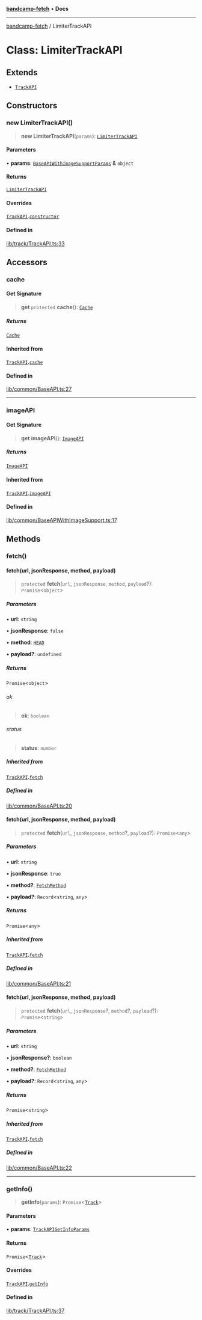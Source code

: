 [**bandcamp-fetch**](../README.md) • **Docs**

***

[bandcamp-fetch](../README.md) / LimiterTrackAPI

# Class: LimiterTrackAPI

## Extends

- [`TrackAPI`](TrackAPI.md)

## Constructors

### new LimiterTrackAPI()

> **new LimiterTrackAPI**(`params`): [`LimiterTrackAPI`](LimiterTrackAPI.md)

#### Parameters

• **params**: [`BaseAPIWithImageSupportParams`](../interfaces/BaseAPIWithImageSupportParams.md) & `object`

#### Returns

[`LimiterTrackAPI`](LimiterTrackAPI.md)

#### Overrides

[`TrackAPI`](TrackAPI.md).[`constructor`](TrackAPI.md#constructors)

#### Defined in

[lib/track/TrackAPI.ts:33](https://github.com/patrickkfkan/bandcamp-fetch/blob/be622bf87b8ac66e98b356306b6a650b7972970c/src/lib/track/TrackAPI.ts#L33)

## Accessors

### cache

#### Get Signature

> **get** `protected` **cache**(): [`Cache`](Cache.md)

##### Returns

[`Cache`](Cache.md)

#### Inherited from

[`TrackAPI`](TrackAPI.md).[`cache`](TrackAPI.md#cache)

#### Defined in

[lib/common/BaseAPI.ts:27](https://github.com/patrickkfkan/bandcamp-fetch/blob/be622bf87b8ac66e98b356306b6a650b7972970c/src/lib/common/BaseAPI.ts#L27)

***

### imageAPI

#### Get Signature

> **get** **imageAPI**(): [`ImageAPI`](ImageAPI.md)

##### Returns

[`ImageAPI`](ImageAPI.md)

#### Inherited from

[`TrackAPI`](TrackAPI.md).[`imageAPI`](TrackAPI.md#imageapi)

#### Defined in

[lib/common/BaseAPIWithImageSupport.ts:17](https://github.com/patrickkfkan/bandcamp-fetch/blob/be622bf87b8ac66e98b356306b6a650b7972970c/src/lib/common/BaseAPIWithImageSupport.ts#L17)

## Methods

### fetch()

#### fetch(url, jsonResponse, method, payload)

> `protected` **fetch**(`url`, `jsonResponse`, `method`, `payload`?): `Promise`\<`object`\>

##### Parameters

• **url**: `string`

• **jsonResponse**: `false`

• **method**: [`HEAD`](../enumerations/FetchMethod.md#head)

• **payload?**: `undefined`

##### Returns

`Promise`\<`object`\>

###### ok

> **ok**: `boolean`

###### status

> **status**: `number`

##### Inherited from

[`TrackAPI`](TrackAPI.md).[`fetch`](TrackAPI.md#fetch)

##### Defined in

[lib/common/BaseAPI.ts:20](https://github.com/patrickkfkan/bandcamp-fetch/blob/be622bf87b8ac66e98b356306b6a650b7972970c/src/lib/common/BaseAPI.ts#L20)

#### fetch(url, jsonResponse, method, payload)

> `protected` **fetch**(`url`, `jsonResponse`, `method`?, `payload`?): `Promise`\<`any`\>

##### Parameters

• **url**: `string`

• **jsonResponse**: `true`

• **method?**: [`FetchMethod`](../enumerations/FetchMethod.md)

• **payload?**: `Record`\<`string`, `any`\>

##### Returns

`Promise`\<`any`\>

##### Inherited from

[`TrackAPI`](TrackAPI.md).[`fetch`](TrackAPI.md#fetch)

##### Defined in

[lib/common/BaseAPI.ts:21](https://github.com/patrickkfkan/bandcamp-fetch/blob/be622bf87b8ac66e98b356306b6a650b7972970c/src/lib/common/BaseAPI.ts#L21)

#### fetch(url, jsonResponse, method, payload)

> `protected` **fetch**(`url`, `jsonResponse`?, `method`?, `payload`?): `Promise`\<`string`\>

##### Parameters

• **url**: `string`

• **jsonResponse?**: `boolean`

• **method?**: [`FetchMethod`](../enumerations/FetchMethod.md)

• **payload?**: `Record`\<`string`, `any`\>

##### Returns

`Promise`\<`string`\>

##### Inherited from

[`TrackAPI`](TrackAPI.md).[`fetch`](TrackAPI.md#fetch)

##### Defined in

[lib/common/BaseAPI.ts:22](https://github.com/patrickkfkan/bandcamp-fetch/blob/be622bf87b8ac66e98b356306b6a650b7972970c/src/lib/common/BaseAPI.ts#L22)

***

### getInfo()

> **getInfo**(`params`): `Promise`\<[`Track`](../interfaces/Track.md)\>

#### Parameters

• **params**: [`TrackAPIGetInfoParams`](../interfaces/TrackAPIGetInfoParams.md)

#### Returns

`Promise`\<[`Track`](../interfaces/Track.md)\>

#### Overrides

[`TrackAPI`](TrackAPI.md).[`getInfo`](TrackAPI.md#getinfo)

#### Defined in

[lib/track/TrackAPI.ts:37](https://github.com/patrickkfkan/bandcamp-fetch/blob/be622bf87b8ac66e98b356306b6a650b7972970c/src/lib/track/TrackAPI.ts#L37)
